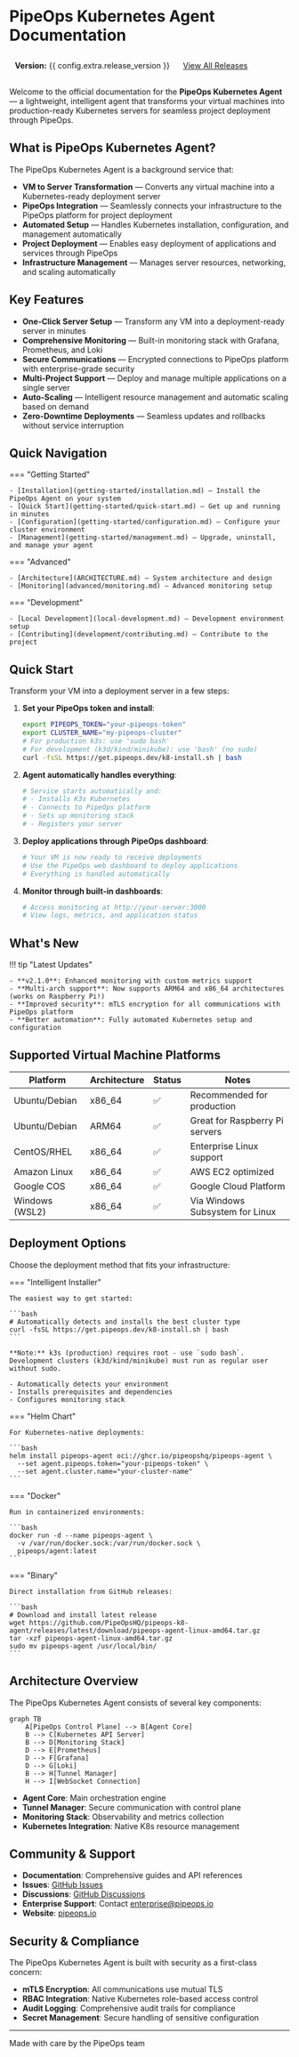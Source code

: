 # PipeOps Kubernetes Agent Documentation

<div class="version-info" style="background: var(--md-primary-fg-color--light); color: var(--md-primary-bg-color); padding: 10px; border-radius: 4px; margin-bottom: 20px;">
  <strong>Version:</strong> {{ config.extra.release_version }}
  <span style="margin-left: 20px;">
    <a href="{{ config.repo_url }}/releases" style="color: inherit; text-decoration: underline;">View All Releases</a>
  </span>
</div>

Welcome to the official documentation for the **PipeOps Kubernetes Agent** — a lightweight, intelligent agent that transforms your virtual machines into production-ready Kubernetes servers for seamless project deployment through PipeOps.

## What is PipeOps Kubernetes Agent?

The PipeOps Kubernetes Agent is a background service that:

- **VM to Server Transformation** — Converts any virtual machine into a Kubernetes-ready deployment server
- **PipeOps Integration** — Seamlessly connects your infrastructure to the PipeOps platform for project deployment
- **Automated Setup** — Handles Kubernetes installation, configuration, and management automatically
- **Project Deployment** — Enables easy deployment of applications and services through PipeOps
- **Infrastructure Management** — Manages server resources, networking, and scaling automatically

## Key Features

- **One-Click Server Setup** — Transform any VM into a deployment-ready server in minutes
- **Comprehensive Monitoring** — Built-in monitoring stack with Grafana, Prometheus, and Loki
- **Secure Communications** — Encrypted connections to PipeOps platform with enterprise-grade security
- **Multi-Project Support** — Deploy and manage multiple applications on a single server
- **Auto-Scaling** — Intelligent resource management and automatic scaling based on demand
- **Zero-Downtime Deployments** — Seamless updates and rollbacks without service interruption

## Quick Navigation

=== "Getting Started"

    - [Installation](getting-started/installation.md) — Install the PipeOps Agent on your system
    - [Quick Start](getting-started/quick-start.md) — Get up and running in minutes
    - [Configuration](getting-started/configuration.md) — Configure your cluster environment
    - [Management](getting-started/management.md) — Upgrade, uninstall, and manage your agent

=== "Advanced"

    - [Architecture](ARCHITECTURE.md) — System architecture and design
    - [Monitoring](advanced/monitoring.md) — Advanced monitoring setup

=== "Development"

    - [Local Development](local-development.md) — Development environment setup
    - [Contributing](development/contributing.md) — Contribute to the project

## Quick Start

Transform your VM into a deployment server in a few steps:

1. **Set your PipeOps token and install**:
   ```bash
   export PIPEOPS_TOKEN="your-pipeops-token"
   export CLUSTER_NAME="my-pipeops-cluster"
   # For production k3s: use 'sudo bash'
   # For development (k3d/kind/minikube): use 'bash' (no sudo)
   curl -fsSL https://get.pipeops.dev/k8-install.sh | bash
   ```

2. **Agent automatically handles everything**:
   ```bash
   # Service starts automatically and:
   # - Installs K3s Kubernetes
   # - Connects to PipeOps platform
   # - Sets up monitoring stack
   # - Registers your server
   ```

3. **Deploy applications through PipeOps dashboard**:
   ```bash
   # Your VM is now ready to receive deployments
   # Use the PipeOps web dashboard to deploy applications
   # Everything is handled automatically
   ```

4. **Monitor through built-in dashboards**:
   ```bash
   # Access monitoring at http://your-server:3000
   # View logs, metrics, and application status
   ```

## What's New

!!! tip "Latest Updates"

    - **v2.1.0**: Enhanced monitoring with custom metrics support
    - **Multi-arch support**: Now supports ARM64 and x86_64 architectures (works on Raspberry Pi!)
    - **Improved security**: mTLS encryption for all communications with PipeOps platform
    - **Better automation**: Fully automated Kubernetes setup and configuration

## Supported Virtual Machine Platforms

| Platform | Architecture | Status | Notes |
| -------- | ------------ | ------ | ----- |
| Ubuntu/Debian | x86_64   | ✅     | Recommended for production |
| Ubuntu/Debian | ARM64    | ✅     | Great for Raspberry Pi servers |
| CentOS/RHEL   | x86_64   | ✅     | Enterprise Linux support |
| Amazon Linux  | x86_64   | ✅     | AWS EC2 optimized |
| Google COS    | x86_64   | ✅     | Google Cloud Platform |
| Windows (WSL2)| x86_64   | ✅     | Via Windows Subsystem for Linux |

## Deployment Options

Choose the deployment method that fits your infrastructure:

=== "Intelligent Installer"

    The easiest way to get started:

    ```bash
    # Automatically detects and installs the best cluster type
    curl -fsSL https://get.pipeops.dev/k8-install.sh | bash
    ```

    **Note:** k3s (production) requires root - use `sudo bash`. Development clusters (k3d/kind/minikube) must run as regular user without sudo.

    - Automatically detects your environment
    - Installs prerequisites and dependencies
    - Configures monitoring stack

=== "Helm Chart"

    For Kubernetes-native deployments:
    
    ```bash
    helm install pipeops-agent oci://ghcr.io/pipeopshq/pipeops-agent \
      --set agent.pipeops.token="your-pipeops-token" \
      --set agent.cluster.name="your-cluster-name"
    ```

=== "Docker"

    Run in containerized environments:
    
    ```bash
    docker run -d --name pipeops-agent \
      -v /var/run/docker.sock:/var/run/docker.sock \
      pipeops/agent:latest
    ```

=== "Binary"

    Direct installation from GitHub releases:
    
    ```bash
    # Download and install latest release
    wget https://github.com/PipeOpsHQ/pipeops-k8-agent/releases/latest/download/pipeops-agent-linux-amd64.tar.gz
    tar -xzf pipeops-agent-linux-amd64.tar.gz
    sudo mv pipeops-agent /usr/local/bin/
    ```

## Architecture Overview

The PipeOps Kubernetes Agent consists of several key components:

```mermaid
graph TB
    A[PipeOps Control Plane] --> B[Agent Core]
    B --> C[Kubernetes API Server]
    B --> D[Monitoring Stack]
    D --> E[Prometheus]
    D --> F[Grafana]
    D --> G[Loki]
    B --> H[Tunnel Manager]
    H --> I[WebSocket Connection]
```

- **Agent Core**: Main orchestration engine
- **Tunnel Manager**: Secure communication with control plane
- **Monitoring Stack**: Observability and metrics collection
- **Kubernetes Integration**: Native K8s resource management

## Community & Support

- **Documentation**: Comprehensive guides and API references
- **Issues**: [GitHub Issues](https://github.com/PipeOpsHQ/pipeops-k8-agent/issues)
- **Discussions**: [GitHub Discussions](https://github.com/PipeOpsHQ/pipeops-k8-agent/discussions)
- **Enterprise Support**: Contact [enterprise@pipeops.io](mailto:enterprise@pipeops.io)
- **Website**: [pipeops.io](https://pipeops.io)

## Security & Compliance

The PipeOps Kubernetes Agent is built with security as a first-class concern:

- **mTLS Encryption**: All communications use mutual TLS
- **RBAC Integration**: Native Kubernetes role-based access control
- **Audit Logging**: Comprehensive audit trails for compliance
- **Secret Management**: Secure handling of sensitive configuration

---

Made with care by the PipeOps team
